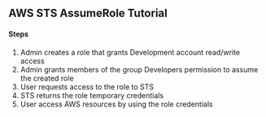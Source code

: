 ## AWS STS AssumeRole Tutorial

#### Steps

1. Admin creates a role that grants Development account read/write access
2. Admin grants members of the group Developers permission to assume the created role
3. User requests access to the role to STS
4. STS returns the role temporary credentials
5. User access AWS resources by using the role credentials